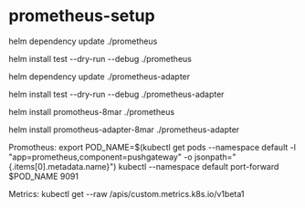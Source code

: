 # prometheus-setup

helm dependency update ./prometheus

helm install test --dry-run --debug ./prometheus

helm dependency update ./prometheus-adapter

helm install test --dry-run --debug ./prometheus-adapter

helm install promotheus-8mar ./prometheus

helm install promotheus-adapter-8mar ./prometheus-adapter

Promotheus:
export POD_NAME=$(kubectl get pods --namespace default -l "app=prometheus,component=pushgateway" -o jsonpath="{.items[0].metadata.name}")
kubectl --namespace default port-forward $POD_NAME 9091

Metrics:
kubectl get --raw /apis/custom.metrics.k8s.io/v1beta1

